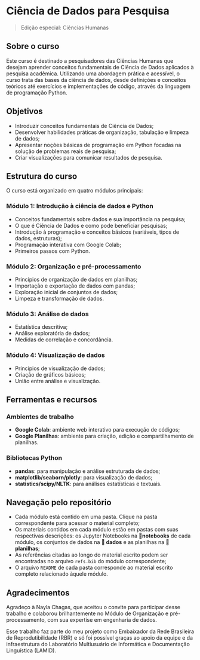 # Ciência de Dados para Pesquisa
> Edição especial: Ciências Humanas

## Sobre o curso
Este curso é destinado a pesquisadores das Ciências Humanas que desejam aprender conceitos fundamentais de Ciência de Dados aplicados à pesquisa acadêmica. Utilizando uma abordagem prática e acessível, o curso trata das bases da ciência de dados, desde definições e conceitos teóricos até exercícios e implementações de código, através da linguagem de programação Python. 

## Objetivos
* Introduzir conceitos fundamentais de Ciência de Dados;
* Desenvolver habilidades práticas de organização, tabulação e limpeza de dados;
* Apresentar noções básicas de programação em Python focadas na solução de problemas reais de pesquisa;
* Criar visualizações para comunicar resultados de pesquisa.
  
## Estrutura do curso
O curso está organizado em quatro módulos principais:

### Módulo 1: Introdução à ciência de dados e Python
* Conceitos fundamentais sobre dados e sua importância na pesquisa;
* O que é Ciência de Dados e como pode beneficiar pesquisas;
* Introdução à programação e conceitos básicos (variáveis, tipos de dados, estruturas);
* Programação interativa com Google Colab;
* Primeiros passos com Python.

### Módulo 2: Organização e pré-processamento
* Princípios de organização de dados em planilhas;
* Importação e exportação de dados com pandas;
* Exploração inicial de conjuntos de dados;
* Limpeza e transformação de dados.

### Módulo 3: Análise de dados
* Estatística descritiva;
* Análise exploratória de dados;
* Medidas de correlação e concordância.

### Módulo 4: Visualização de dados
* Princípios de visualização de dados;
* Criação de gráficos básicos;
* União entre análise e visualização.
  
## Ferramentas e recursos
### Ambientes de trabalho
* **Google Colab**: ambiente web interativo para execução de códigos;
* **Google Planilhas**: ambiente para criação, edição e compartilhamento de planilhas.

### Bibliotecas Python
* **pandas**: para manipulação e análise estruturada de dados;
* **matplotlib/seaborn/plotly**: para visualização de dados;
* **statistics/scipy/NLTK**: para análises estatísticas e textuais.

## Navegação pelo repositório
* Cada módulo está contido em uma pasta. Clique na pasta correspondente para acessar o material completo;
* Os materiais contidos em cada módulo estão em pastas com suas respectivas descrições: os Jupyter Notebooks na **📁notebooks** de cada módulo, os conjuntos de dados na **📁 dados** e as planilhas na **📁 planilhas**;
* As referências citadas ao longo do material escrito podem ser encontradas no arquivo `refs.bib` do módulo correspondente;
* O arquivo `README` de cada pasta corresponde ao material escrito completo relacionado àquele módulo.

## Agradecimentos
Agradeço à Nayla Chagas, que aceitou o convite para participar desse trabalho e colaborou brilhantemente no Módulo de Organização e pré-processamento, com sua expertise em engenharia de dados.

Esse trabalho faz parte do meu projeto como Embaixador da Rede Brasileira de Reprodutibilidade (RBR) e só foi possível graças ao apoio da equipe e da infraestrutura do Laboratório Multiusuário de Informática e Documentação Linguística (LAMID).


